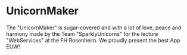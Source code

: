 # UnicornMaker

The "UnicornMaker" is sugar-covered and with a lot of love, peace and harmony made by the Team "SparklyUnicorns" for the lecture "WebServices" at the FH Rosenheim.
We proudly present the best App EUW!
